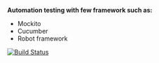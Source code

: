 **Automation testing with few framework such as:**
- Mockito
- Cucumber
- Robot framework

[![Build Status](https://travis-ci.org/pszczechowski/TAU.svg?branch=master)](https://travis-ci.org/pszczechowski/TAU)
